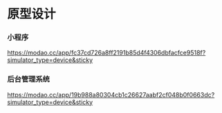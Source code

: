 # 原型设计

### **小程序**

https://modao.cc/app/fc37cd726a8ff2191b85d4f4306dbfacfce9518f?simulator_type=device&sticky

### **后台管理系统**

https://modao.cc/app/19b988a80304cb1c26627aabf2cf048b0f0663dc?simulator_type=device&sticky

